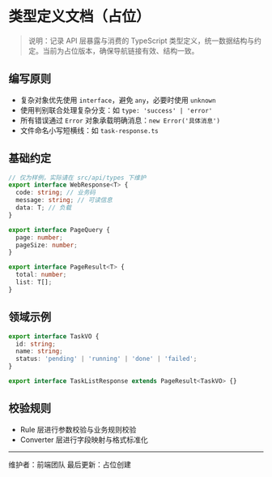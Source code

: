 # 类型定义文档（占位）

> 说明：记录 API 层暴露与消费的 TypeScript 类型定义，统一数据结构与约定。当前为占位版本，确保导航链接有效、结构一致。

## 编写原则
- 复杂对象优先使用 `interface`，避免 `any`，必要时使用 `unknown`
- 使用判别联合处理复杂分支：如 `type: 'success' | 'error'`
- 所有错误通过 `Error` 对象承载明确消息：`new Error('具体消息')`
- 文件命名小写短横线：如 `task-response.ts`

## 基础约定
```ts
// 仅为样例，实际请在 src/api/types 下维护
export interface WebResponse<T> {
  code: string; // 业务码
  message: string; // 可读信息
  data: T; // 负载
}

export interface PageQuery {
  page: number;
  pageSize: number;
}

export interface PageResult<T> {
  total: number;
  list: T[];
}
```

## 领域示例
```ts
export interface TaskVO {
  id: string;
  name: string;
  status: 'pending' | 'running' | 'done' | 'failed';
}

export interface TaskListResponse extends PageResult<TaskVO> {}
```

## 校验规则
- Rule 层进行参数校验与业务规则校验
- Converter 层进行字段映射与格式标准化

---
维护者：前端团队
最后更新：占位创建